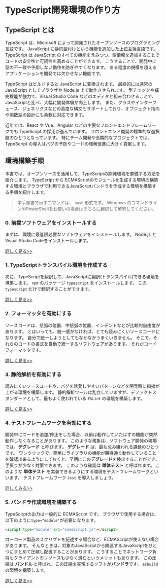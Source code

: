 # TypeScript開発環境の作り方

## TypeScript とは

TypeScript は、Microsoft によって開発されたオープンソースのプログラミング言語です。
JavaScript に静的型付けという機能を追加した上位互換言語です。
TypeScript は JavaScript のすべての機能を含みつつ、型情報を追加することでコードの安全性と可読性を高めることができます。
こうすることで、開発中に型の不一致や予期しない動作を防ぎやすくなります。
ある程度の規模を超えるアプリケーションを開発では欠かせない機能です。

TypeScript はビルドすると JavaScript に変換されます。
最終的には通常の JavaScript としてブラウザや Node.js 上で動作させられます。
型チェックや補完機能が強力で、Visual Studio Code などのエディタと組み合わせることで、JavaScriptと比べ、大幅に開発体験が向上します。
また、クラスやインターフェース、ジェネリクスなどの高度な構文もサポートしており、オブジェクト指向や関数型の設計にも柔軟に対応できます。

近年では、React や Vue、Angular などの主要なフロントエンドフレームワークでも TypeScript の採用が進んでいます。
フロントエンド開発の標準的な選択肢のひとつとなっています。
特にチーム開発や長期的なプロジェクトでは、TypeScript の導入はバグの予防やコードの理解促進に大きく貢献します。

## 環境構築手順

本書では、オープンソースを活用して、TypeScriptの開発環境を整備する方法を紹介します。
TypeScript から ECMAScriptのモジュールを生成する環境の構築する環境とブラウザで利用できるJavaScriptバンドラを作成する環境を構築する手順を紹介します。

> 本手順書で示すコマンドは、 `bash` 形式です。
> Windows のコマンドラインやPowerShellをお使いの場合はそちらに翻訳して解釈してください。

### 0. 前提ソフトウェアをインストールする

まずは、環境に最低限必要なソフトウェアをインストールします。
Node.js と Visual Studio Codeをインストールします。

[詳しく見る>>](./0.install.md)

### 1. TypeScriptトランスパイル環境を作成する

次に、TypeScriptを翻訳して、JavaScriptに翻訳(トランスパイル)できる環境を構築します。
`npm` のパッケージ `typescript` をインストールします。
この`typescript` だけで翻訳することができます。

[詳しく見る>>](./1.init-typescript.md)

### 2. フォーマッタを有効にする

ソースコードは、括弧の位置、中括弧の位置、インデントなどが比較的自由度があります。
とはいっても、統一感がなければ、とても読みにくいソースコードになります。
自分で統一しようとしてもなかなかうまくいきません。
そこで、それらのコードの書式を自動で統一するソフトウェアがあります。
それがコードフォーマッタです。

[詳しく見る>>](./2.formatter.md)

### 3. 静的解析を有効にする

読みにくいソースコードや、バグを誘発しやすいパターンなどを開発時に指摘が上がる環境を構築します。
静的解析ツールは乱立していますが、デファクトスタンダードとして、最もよく使われている `ESLint` の環境を構築します。

[詳しく見る>>](./3.linter.md)

### 4. テストフレームワークを有効にする

開発中にコードを追加/修正をした場合、以前は動作していたはずの機能が突然動作しなくなることがあります。
このような現象は、ソフトウェア開発の現場では、**デグレード** と呼びます。
**デグレード** は、最も忌み嫌われる課題のひとつです。
ワンクリックで、簡単にライブラリの機能が期待通り動作していることを確認出来るようにしておくと、早期にこの**デグレード**を検出することができ、手戻りが少なく対策できます。
このような確認は **単体テスト** と呼ばれます。
このような **単体テスト** を実装できるようにする環境をテストフレームワークといいます。
テストフレームワーク `Jest` を導入しましょう。

[詳しくみる>>](./4.unit-test.md)

### 5. バンドラ作成環境を構築する

TypeScriptの出力は一般的に ECMAScript です。
ブラウザで使用する場合は、以下のように`type="module"`が必要になります。

```html
<script type="module" src="someScript.js"></script>
```

ローコード製品のスクリプトを記述する場合など、ECMAScriptが使えない場合があります。
そんなときは、対象のJavaScriptから関連するJavaScriptをひとつにまとめて圧縮し配置することがあります。
こうすることでネットワーク負荷もクライアントのリソースも少なく済むというメリットもあります。
この圧縮は **バンドル** と呼ばれ、この圧縮を実現するソフトが**バンドラ**です。
`esbuild` の環境を構築します。

[詳しく見る>>](./5.bundler.md)
